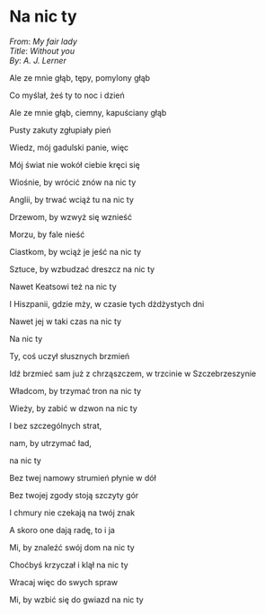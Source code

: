 # Na nic ty

_From_: _My fair lady_  
_Title_: _Without you_  
_By_: _A. J. Lerner_  

Ale ze mnie głąb, tępy, pomylony głąb

Co myślał, żeś ty to noc i dzień

Ale ze mnie głąb, ciemny, kapuściany głąb

Pusty zakuty zgłupiały pień


Wiedz, mój gadulski panie, więc

Mój świat nie wokół ciebie kręci się


Wiośnie, by wrócić znów na nic ty

Anglii, by trwać wciąż tu na nic ty

Drzewom, by wzwyż się wznieść

Morzu, by fale nieść

Ciastkom, by wciąż je jeść na nic ty


Sztuce, by wzbudzać dreszcz na nic ty

Nawet Keatsowi też na nic ty

I Hiszpanii, gdzie mży, w czasie tych dżdżystych dni

Nawet jej w taki czas na nic ty

Na nic ty


Ty, coś uczył słusznych brzmień

Idź brzmieć sam już z chrząszczem, w trzcinie w Szczebrzeszynie

Władcom, by trzymać tron na nic ty

Wieży, by zabić w dzwon na nic ty

I bez szczególnych strat, 

nam, by utrzymać ład, 

na nic ty


Bez twej namowy strumień płynie w dół

Bez twojej zgody stoją szczyty gór

I chmury nie czekają na twój znak

A skoro one dają radę, to i ja


Mi, by znaleźć swój dom na nic ty

Choćbyś krzyczał i klął na nic ty

Wracaj więc do swych spraw

Mi, by wzbić się do gwiazd na nic ty
